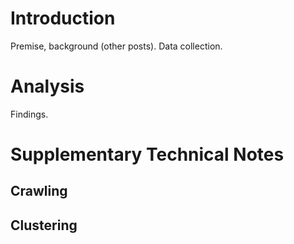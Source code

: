 # Introduction

Premise, background (other posts). Data collection.


# Analysis

Findings.


# Supplementary Technical Notes

## Crawling


## Clustering
